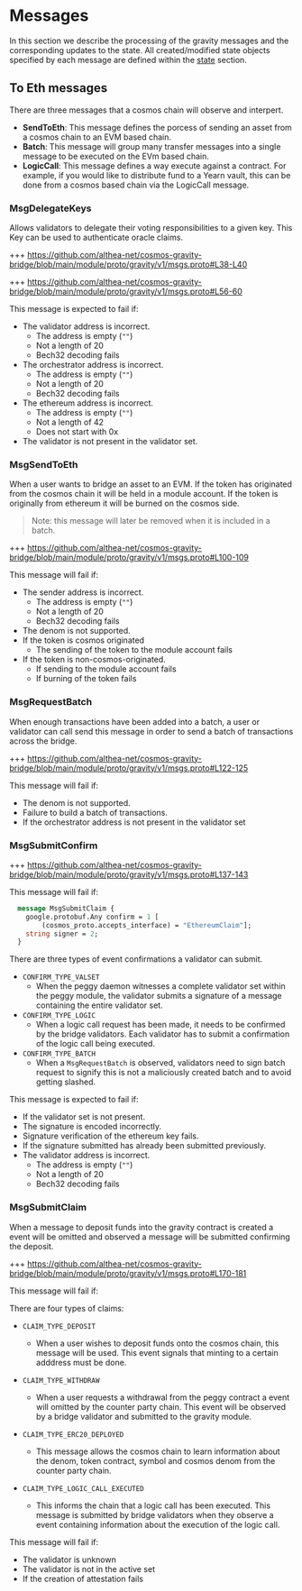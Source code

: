<!--
order: 4
-->

# Messages

In this section we describe the processing of the gravity messages and the corresponding updates to the state. All created/modified state objects specified by each message are defined within the [state](./02_state_transitions.md) section.

## To Eth messages

There are three messages that a cosmos chain will observe and interpert.

- **SendToEth**: This message defines the porcess of sending an asset from a cosmos chain to an EVM based chain.
- **Batch**: This message will group many transfer messages into a single message to be executed on the EVm based chain.
- **LogicCall**: This message defines a way execute against a contract. For example, if you would like to distribute fund to a Yearn vault, this can be done from a cosmos based chain via the LogicCall message.

### MsgDelegateKeys

Allows validators to delegate their voting responsibilities to a given key. This Key can be used to authenticate oracle claims.

+++ <https://github.com/althea-net/cosmos-gravity-bridge/blob/main/module/proto/gravity/v1/msgs.proto#L38-L40>

+++ <https://github.com/althea-net/cosmos-gravity-bridge/blob/main/module/proto/gravity/v1/msgs.proto#L56-60>

This message is expected to fail if:

- The validator address is incorrect.
  - The address is empty (`""`)
  - Not a length of 20
  - Bech32 decoding fails
- The orchestrator address is incorrect.
  - The address is empty (`""`)
  - Not a length of 20
  - Bech32 decoding fails
- The ethereum address is incorrect.
  - The address is empty (`""`)
  - Not a length of 42
  - Does not start with 0x
- The validator is not present in the validator set.

### MsgSendToEth

When a user wants to bridge an asset to an EVM. If the token has originated from the cosmos chain it will be held in a module account. If the token is originally from ethereum it will be burned on the cosmos side.

> Note: this message will later be removed when it is included in a batch.

+++ <https://github.com/althea-net/cosmos-gravity-bridge/blob/main/module/proto/gravity/v1/msgs.proto#L100-109>

This message will fail if:

- The sender address is incorrect.
  - The address is empty (`""`)
  - Not a length of 20
  - Bech32 decoding fails
- The denom is not supported.
- If the token is cosmos originated
  - The sending of the token to the module account fails
- If the token is non-cosmos-originated.
  - If sending to the module account fails
  - If burning of the token fails

### MsgRequestBatch

When enough transactions have been added into a batch, a user or validator can call send this message in order to send a batch of transactions across the bridge.

+++ <https://github.com/althea-net/cosmos-gravity-bridge/blob/main/module/proto/gravity/v1/msgs.proto#L122-125>

This message will fail if:

- The denom is not supported.
- Failure to build a batch of transactions.
- If the orchestrator address is not present in the validator set

### MsgSubmitConfirm

+++ <https://github.com/althea-net/cosmos-gravity-bridge/blob/main/module/proto/gravity/v1/msgs.proto#L137-143>

This message will fail if:

<!-- +++ https://github.com/althea-net/cosmos-gravity-bridge/blob/main/module/proto/peggy/v1/msgs.proto#L79-84 -->

```proto
  message MsgSubmitClaim {
    google.protobuf.Any confirm = 1 [
        (cosmos_proto.accepts_interface) = "EthereumClaim"];
    string signer = 2;
  }
```

There are three types of event confirmations a validator can submit.

- `CONFIRM_TYPE_VALSET`
  - When the peggy daemon witnesses a complete validator set within the peggy module, the validator submits a signature of a message containing the entire validator set.
- `CONFIRM_TYPE_LOGIC`
  - When a logic call request has been made, it needs to be confirmed by the bridge validators. Each validator has to submit a confirmation of the logic call being executed.
- `CONFIRM_TYPE_BATCH`
  - When a `MsgRequestBatch` is observed, validators need to sign batch request to signify this is not a maliciously created batch and to avoid getting slashed.

This message is expected to fail if:

- If the validator set is not present.
- The signature is encoded incorrectly.
- Signature verification of the ethereum key fails.
- If the signature submitted has already been submitted previously.
- The validator address is incorrect.
  - The address is empty (`""`)
  - Not a length of 20
  - Bech32 decoding fails
  
### MsgSubmitClaim

When a message to deposit funds into the gravity contract is created a event will be omitted and observed a message will be submitted confirming the deposit.

+++ <https://github.com/althea-net/cosmos-gravity-bridge/blob/main/module/proto/gravity/v1/msgs.proto#L170-181>

This message will fail if:

There are four types of claims:

- `CLAIM_TYPE_DEPOSIT`
  - When a user wishes to deposit funds onto the cosmos chain, this message will be used. This event signals that minting to a certain adddress must be done.

- `CLAIM_TYPE_WITHDRAW`
  - When a user requests a withdrawal from the peggy contract a event will omitted by the counter party chain. This event will be observed by a bridge validator and submitted to the gravity module.
  
- `CLAIM_TYPE_ERC20_DEPLOYED`
  - This message allows the cosmos chain to learn information about the denom, token contract, symbol and cosmos denom from the counter party chain.

- `CLAIM_TYPE_LOGIC_CALL_EXECUTED`
  - This informs the chain that a logic call has been executed. This message is submitted by bridge validators when they observe a event containing information about the execution of the logic call.

This message will fail if:

- The validator is unknown
- The validator is not in the active set
- If the creation of attestation fails
